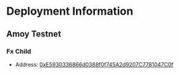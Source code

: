 # Deployment Information

## Amoy Testnet

### Fx Child

-   Address: [0xE5930336866d0388f0f745A2d9207C7781047C0f](https://amoy.polygonscan.com/address/0xE5930336866d0388f0f745A2d9207C7781047C0f)
